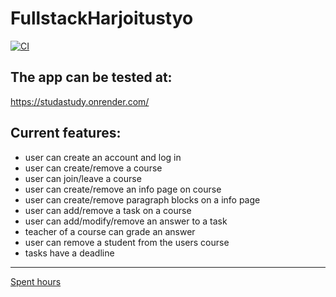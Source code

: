 # FullstackHarjoitustyo
[![CI](https://github.com/MatiasSinisalo/FullstackHarjoitustyo/actions/workflows/main.yml/badge.svg)](https://github.com/MatiasSinisalo/FullstackHarjoitustyo/actions/workflows/main.yml)

## The app can be tested at:  
https://studastudy.onrender.com/  

## Current features:  

- user can create an account and log in  
- user can create/remove a course
- user can join/leave a course
- user can create/remove an info page on course
- user can create/remove paragraph blocks on a info page
- user can add/remove a task on a course
- user can add/modify/remove an answer to a task
- teacher of a course can grade an answer
- user can remove a student from the users course
- tasks have a deadline
------------ 
[Spent hours](https://docs.google.com/spreadsheets/d/1K9DqX2p2_PtSLL4t0_WbcCw9u_i5VYedNC6exk37Pj4/edit?usp=sharing)
